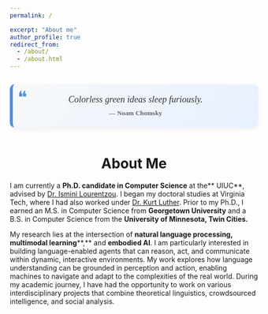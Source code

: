 ```yaml
---
permalink: /

excerpt: "About me"
author_profile: true
redirect_from: 
  - /about/
  - /about.html
---
```


<div style="
  max-width: 600px;
  margin: 2em auto;
  padding: 1.5em 2em;
  background: linear-gradient(135deg, #f8f9fa, #e6f0ff);
  border-left: 6px solid #4a90e2;
  border-radius: 10px;
  font-family: 'Georgia', serif;
  color: #333;
  box-shadow: 0 4px 10px rgba(0, 0, 0, 0.05);
  text-align: center;
  position: relative;
">

  <div style="font-size: 2.5em; line-height: 1; color: #4a90e2; position: absolute; left: 10px; top: 10px;">❝</div>

  <p style="font-size: 1.3em; font-style: italic; margin: 0 0 0.5em;">Colorless green ideas sleep furiously.</p>
  <p style="font-size: 0.95em; font-weight: bold; margin: 0; color: #666;">— Noam Chomsky</p>
</div>

<!-- 🧠 Title as heading -->
<h1 style="text-align: center; margin-top: 2em;">About Me</h1>

I am currently a **Ph.D. candidate in Computer Science** at the** UIUC**, advised by [Dr. Ismini Lourentzou](https://isminoula.github.io/). I began my doctoral studies at Virginia Tech, where I had also worked under [Dr. Kurt Luther](https://crowd.cs.vt.edu/kurt-luther/). Prior to my Ph.D., I earned an M.S. in Computer Science from **Georgetown University** and a B.S. in Computer Science from the **University of Minnesota, Twin Cities.**

My research lies at the intersection of **natural language processing, multimodal learning****,** and **embodied AI**. I am particularly interested in building language-enabled agents that can reason, act, and communicate within dynamic, interactive environments. My work explores how language understanding can be grounded in perception and action, enabling machines to navigate and adapt to the complexities of the real world. During my academic journey, I have had the opportunity to work on various interdisciplinary projects that combine theoretical linguistics, crowdsourced intelligence, and social analysis.

